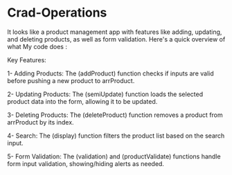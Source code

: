 # Crad-Operations


It looks like a product management app with features like adding, updating, and deleting products, as well as form validation. Here's a quick overview of what My code does :

Key Features:

1- Adding Products:
  The (addProduct) function checks if inputs are valid before pushing a new product to arrProduct.
  
2- Updating Products: 
  The (semiUpdate) function loads the selected product data into the form, allowing it to be updated.
  
3- Deleting Products: 
  The (deleteProduct) function removes a product from arrProduct by its index.
  
4- Search: 
  The (display) function filters the product list based on the search input.
  
5- Form Validation: 
  The (validation) and (productValidate) functions handle form input validation, showing/hiding alerts as needed.
